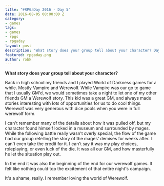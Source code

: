 ```yaml
---
title: "#RPGaDay 2016 - Day 5"
date: 2016-08-05 00:00:00 Z
category:
- games
tags:
- games
- rpgs
- rpgaday
layout: post
description: 'What story does your group tell about your character? Day 5 of #RPGaDay.'
featured: rpgaday.png
author: robk
---
```


**What story does your group tell about your character?**

Back in high school my friends and I played World of Darkness games for a while. Mostly Vampire and Werewolf. While Vampire was our go to game that I usually GM'd, we would sometimes take a night to let one of my other friends GM a Werewolf story. This kid was a great GM, and always made stories interesting with lots of opportunities for us to do cool things. Werewolf was very generous with dice pools when you were in full werewolf form.

I can't remember many of the details about how it was pulled off, but my character found himself locked in a museum and surrounded by mages. While the following battle really wasn't overly special, the flow of the game had our group retelling the story of the mages' demises for weeks after. I can't even take the credit for it. I can't say it was my play choices, roleplaying, or even luck of the die. It was all our GM, and how masterfully he let the situation play out.

In the end it was also the beginning of the end for our werewolf games. It felt like nothing could top the excitement of that entire night's campaign.

It's a shame, really. I remember loving the world of Werewolf.
